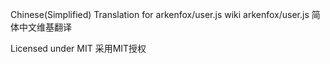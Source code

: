 Chinese(Simplified) Translation for arkenfox/user.js wiki
arkenfox/user.js 简体中文维基翻译

Licensed under MIT
采用MIT授权
